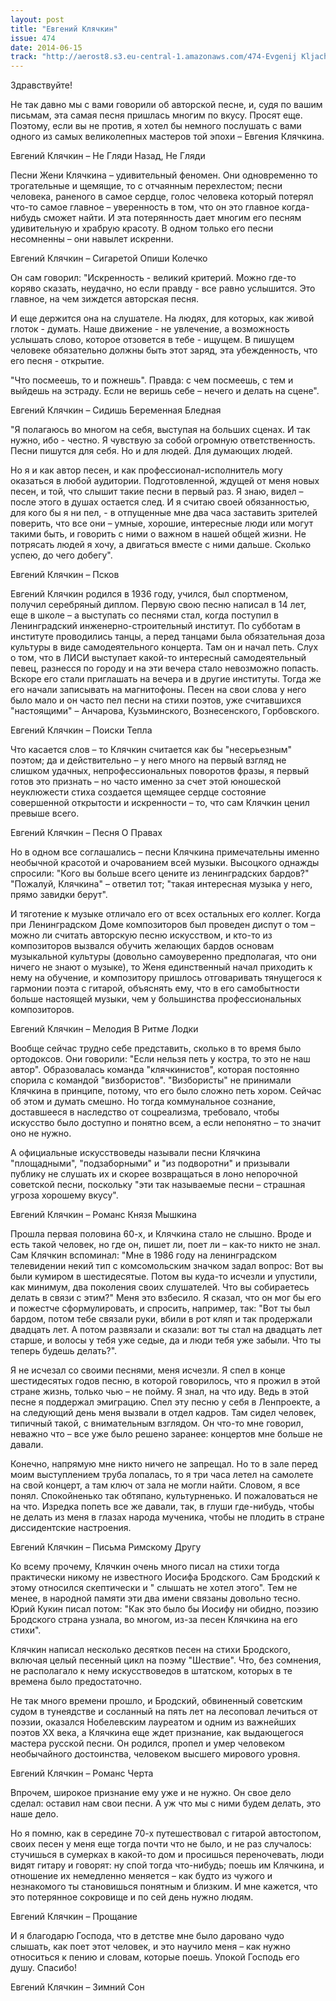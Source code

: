 ```yaml
---
layout: post
title: "Евгений Клячкин"
issue: 474
date: 2014-06-15
track: "http://aerost8.s3.eu-central-1.amazonaws.com/474-Evgenij Kljachkin.mp3"
---
```


Здравствуйте!

Не так давно мы с вами говорили об авторской песне, и, судя по вашим письмам, эта самая песня пришлась многим по вкусу. Просят еще. Поэтому, если вы не против, я хотел бы немного послушать с вами одного из самых великолепных мастеров той эпохи – Евгения Клячкина.

Евгений Клячкин – Не Гляди Назад, Не Гляди

Песни Жени Клячкина – удивительный феномен. Они одновременно то трогательные и щемящие, то с отчаянным перехлестом; песни человека, раненого в самое сердце, голос человека который потерял что-то самое главное – уверенность в том, что он это главное когда-нибудь сможет найти. И эта потерянность дает многим его песням удивительную и храбрую красоту. В одном только его песни несомненны – они навылет искренни.

Евгений Клячкин – Сигаретой Опиши Колечко

Он сам говорил: "Искренность - великий критерий. Можно где-то коряво сказать, неудачно, но если правду - все равно услышится. Это главное, на чем зиждется авторская песня.

И еще держится она на слушателе. На людях, для которых, как живой глоток - думать. Наше движение - не увлечение, а возможность услышать слово, которое отзовется в тебе - ищущем. В пишущем человеке обязательно должны быть этот заряд, эта убежденность, что его песня - открытие.

"Что посмеешь, то и пожнешь". Правда: с чем посмеешь, с тем и выйдешь на эстраду. Если не веришь себе – нечего и делать на сцене".

Евгений Клячкин – Cидишь Беременная Бледная

"Я полагаюсь во многом на себя, выступая на больших сценах. И так нужно, ибо - честно. Я чувствую за собой огромную ответственность. Песни пишутся для себя. Но и для людей. Для думающих людей.

Но я и как автор песен, и как профессионал-исполнитель могу оказаться в любой аудитории. Подготовленной, ждущей от меня новых песен, и той, что слышит такие песни в первый раз. Я знаю, видел – после этого в душах остается след. И я считаю своей обязанностью, для кого бы я ни пел, - в отпущенные мне два часа заставить зрителей поверить, что все они – умные, хорошие, интересные люди или могут такими быть, и говорить с ними о важном в нашей общей жизни. Не потрясать людей я хочу, а двигаться вместе с ними дальше. Сколько успею, до чего добегу".

Евгений Клячкин – Псков

Евгений Клячкин родился в 1936 году, учился, был спортменом, получил серебряный диплом. Первую свою песню написал в 14 лет, еще в школе – а выступать со песнями стал, когда поступил в Ленинградский инженерно-строительный институт. По субботам в институте проводились танцы, а перед танцами была обязательная доза культуры в виде самодеятельного концерта. Там он и начал петь. Слух о том, что в ЛИСИ выступает какой-то интересный самодеятельный певец, разнесся по городу и на эти вечера стало невозможно попасть. Вскоре его стали приглашать на вечера и в другие институты. Тогда же его начали записывать на магнитофоны. Песен на свои слова у него было мало и он часто пел песни на стихи поэтов, уже считавшихся "настоящими" – Анчарова, Кузьминского, Вознесенского, Горбовского.

Евгений Клячкин – Поиски Тепла

Что касается слов – то Клячкин считается как бы "несерьезным" поэтом; да и действительно – у него много на первый взгляд не слишком удачных, непрофессиональных поворотов фразы, я первый готов это признать – но часто именно за счет этой юношеской неуклюжести стиха создается щемящее сердце состояние совершенной открытости и искренности – то, что сам Клячкин ценил превыше всего.

Евгений Клячкин – Песня О Правах

Но в одном все соглашались – песни Клячкина примечательны именно необычной красотой и очарованием всей музыки. Высоцкого однажды спросили: "Кого вы больше всего цените из ленинградских бардов?" "Пожалуй, Клячкина" – ответил тот; "такая интересная музыка у него, прямо завидки берут".

И тяготение к музыке отличало его от всех остальных его коллег. Когда при Ленинградском Доме композиторов был проведен диспут о том – можно ли считать авторскую песню искусством, и кто-то из композиторов вызвался обучить желающих бардов основам музыкальной культуры (довольно самоуверенно предполагая, что они ничего не знают о музыке), то Женя единственный начал приходить к нему на обучение, и композитору пришлось отговаривать тянущегося к гармонии поэта с гитарой, объяснять ему, что в его самобытности больше настоящей музыки, чем у большинства профессиональных композиторов.

Евгений Клячкин – Мелодия В Ритме Лодки

Вообще сейчас трудно себе представить, сколько в то время было ортодоксов. Они говорили: "Если нельзя петь у костра, то это не наш автор". Образовалась команда "клячкинистов", которая постоянно спорила с командой "визбористов". "Визбористы" не принимали Клячкина в принципе, потому, что его было сложно петь хором. Сейчас об этом и думать смешно. Но тогда коммунальное сознание, доставшееся в наследство от соцреализма, требовало, чтобы искусство было доступно и понятно всем, а если непонятно – то значит оно не нужно.

А официальные искусствоведы называли песни Клячкина "площадными", "подзаборными" и "из подворотни" и призывали публику не слушать их и скорее возвращаться в лоно непорочной советской песни, поскольку "эти так называемые песни – страшная угроза хорошему вкусу".

Евгений Клячкин – Романс Князя Мышкина

Прошла первая половина 60-х, и Клячкина стало не слышно. Вроде и есть такой человек, но где он, пишет ли, поет ли – как-то никто не знал. Сам Клячкин вспоминал: "Мне в 1986 году на ленинградском телевидении некий тип с комсомольским значком задал вопрос: Вот вы были кумиром в шестидесятые. Потом вы куда-то исчезли и упустили, как минимум, два поколения своих слушателей. Что вы собираетесь делать в связи с этим?" Меня это взбесило. Я сказал, что он мог бы его и пожестче сформулировать, и спросить, например, так: "Вот ты был бардом, потом тебе связали руки, вбили в рот кляп и так продержали двадцать лет. А потом развязали и сказали: вот ты стал на двадцать лет старше, и волосы у тебя уже седые, да и люди тебя уже забыли. Что ты теперь будешь делать?".

Я не исчезал со своими песнями, меня исчезли. Я спел в конце шестидесятых годов песню, в которой говорилось, что я прожил в этой стране жизнь, только чью – не пойму. Я знал, на что иду. Ведь в этой песне я поддержал эмиграцию. Спел эту песню у себя в Ленпроекте, а на следующий день меня вызвали в отдел кадров. Там сидел человек, типичный такой, с внимательным взглядом. Он что-то мне говорил, неважно что – все уже было решено заранее: концертов мне больше не давали.

Конечно, напрямую мне никто ничего не запрещал. Но то в зале перед моим выступлением труба лопалась, то я три часа летел на самолете на свой концерт, а там ключ от зала не могли найти. Словом, я все понял. Спокойненько так обтяпано, культурненько. И пожаловаться не на что. Изредка попеть все же давали, так, в глуши где-нибудь, чтобы не делать из меня в глазах народа мученика, чтобы не плодить в стране диссидентские настроения.

Евгений Клячкин – Письма Римскому Другу

Ко всему прочему, Клячкин очень много писал на стихи тогда практически никому не известного Иосифа Бродского. Сам Бродский к этому относился скептически и " слышать не хотел этого". Тем не менее, в народной памяти эти два имени связаны довольно тесно. Юрий Кукин писал потом: "Как это было бы Иосифу ни обидно, поэзию Бродского страна узнала, во многом, из-за песен Клячкина на его стихи".

Клячкин написал несколько десятков песен на стихи Бродского, включая целый песенный цикл на поэму "Шествие". Что, без сомнения, не располагало к нему искусствоведов в штатском, которых в те времена было предостаточно.

Не так много времени прошло, и Бродский, обвиненный советским судом в тунеядстве и сосланный на пять лет на лесоповал лечиться от поэзии, оказался Нобелевским лауреатом и одним из важнейших поэтов XX века, а Клячкина еще ждет признание, как выдающегося мастера русской песни. Он родился, пропел и умер человеком необычайного достоинства, человеком высшего мирового уровня.

Евгений Клячкин – Романс Черта

Впрочем, широкое признание ему уже и не нужно. Он свое дело сделал: оставил нам свои песни. А уж что мы с ними будем делать, это наше дело.

Но я помню, как в середине 70-х путешествовал с гитарой автостопом, своих песен у меня еще тогда почти что не было, и не раз случалось: стучишься в сумерках в какой-то дом и просишься переночевать, люди видят гитару и говорят: ну спой тогда что-нибудь; поешь им Клячкина, и отношение их немедленно меняется – как будто из чужого и незнакомого ты становишься понятным и близким. И мне кажется, что это потерянное сокровище и по сей день нужно людям.

Евгений Клячкин – Прощание

И я благодарю Господа, что в детстве мне было даровано чудо слышать, как поет этот человек, и это научило меня – как нужно относиться к пению и словам, которые поешь. Упокой Господь его душу. Спасибо!

Евгений Клячкин – Зимний Сон
